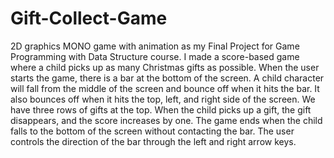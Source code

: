# Gift-Collect-Game
2D graphics MONO game with animation as my Final Project for Game Programming with Data Structure course.
I made a score-based game where a child picks up as many Christmas gifts as possible. 
When the user starts the game, there is a bar at the bottom of the screen. 
A child character will fall from the middle of the screen and bounce off when it hits the bar. 
It also bounces off when it hits the top, left, and right side of the screen. We have three rows of gifts at the top. 
When the child picks up a gift, the gift disappears, and the score increases by one. 
The game ends when the child falls to the bottom of the screen without contacting the bar. 
The user controls the direction of the bar through the left and right arrow keys.
